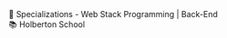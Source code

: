<div>
  <span>&#128188;</span> Specializations - Web Stack Programming | Back-End<br>
  <span>&#128218;</span> Holberton School
</div>
